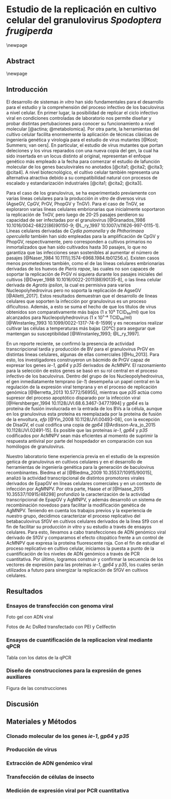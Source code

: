 # Estudio de la replicación en cultivo celular del granulovirus *Spodoptera frugiperda*

\newpage

## Abstract


\newpage

## Introducción

El desarrollo de sistemas *in vitro* han sido fundamentales para el desarrollo para el estudio y la comprehensión del proceso infectivo de los baculovirus a nivel celular. En primer lugar, la posibilidad de replicar el ciclo infectivo viral en condiciones controladas de laboratorio nos permite diseñar y probar distintas pertubaciones para conocer su funcionamiento a nivel molecular [@actina; @metabolomica]. Por otra parte, la herramientas del cultivo celular facilita enormemente la aplicación de técnicas clásicas de ingeniería genética y virología para el estudio de virus mutantes [@Kost; Summers; van oers]. En particular, el estudio de virus mutantes que portan deleciones y los virus reparados con una nueva copia del gen, la cual ha sido insertada en un locus distinto al original, representan el enfoque genético más empleado a la fecha para comenzar el estudio de lafunción molecular de los genes baculovirales no anotados [@cita1; @cita2; @cita3; @cita4]. A nivel biotecnológico, el cultivo celular también representa una alternativa atractiva debido a su compatibilidad natural con procesos de escalado y estandarización industriales [@cita1; @cita2; @cita3].

Para el caso de los granulovirus, se ha experimentado previamente con varias líneas celulares para la producción *in vitro* de diversos virus (AgseGV, CpGV, PrGV, PhopGV y TnGV). Para el caso de TnGV, se exploraron varias líneas celulares embrionarias que inicialmente soportaron la replicación de TnGV, pero luego de 20-25 pasajes perdieron su capacidad de ser infectadas por el granulovirus [@Granados_1986 10.1016/0042-6822(86)90150-9; @L_ry_1997 10.1007/s11626-997-0115-1]. Líneas celulares derivadas de *Cydia pomonella* y de *Phthorimaea operculella* también han sido empleadas para la amplificación de CpGV y PhopGV, respectivamente, pero corresponden a cultivos primarios no inmortalizados que han sido cultivados hasta 30 pasajes, lo que no garantiza que las infecciones sean sostenibles al aumentar el número de pasajes [@Naser_1984 10.1111/j.1574-6968.1984.tb01256.x]. Existen casos menos prometedores también, como el de las líneas celulares embrionarias derivadas de los huevos de *Pieris rapae*, las cuales no son capaces de soportar la replicación de PrGV ni siquiera durante los pasajes iniciales del cultivos [@Dwyer_1988 10.1016/0022-2011(88)90135-8], o las línea celular derivada de *Agrotis ipsilon*, la cual es permisiva para varios Nucleopolyhedrovirus pero no soporta la replicación de AgseGV [@Alletti_2017]. Estos resultados demuestran que el desarrollo de líneas celulares que soporten la infección por granulovirus es un proceso dificultoso. Además, a esto se suma el hecho de que los títulos de virus obtenidos son comparativamente más bajos (1 x 10⁵ TCID₅₀/ml) que los alcanzados para Nucleopolyhedrovirus (1 x 10⁷⁻⁸ TCID₅₀/ml) [@Winstanley_1993 10.1099/0022-1317-74-8-1599] y es necesarios realizar cultivar las células a temperaturas más bajas (20°C) para asegurar que mantengan su susceptibilidad [@Winstanley_1993; @L_ry_1997].

En un reporte reciente, se confirmó la presencia de actividad transcripcional tardía y producción de BV para el granulovirus PrGV en distintas lineas celulares, algunas de ellas comerciales [@Hu_2013]. Para esto, los investigadores construyeron un bácmido de PrGV capaz de expresar los genes *ie-1*, *gp64* y *p35*  derivados de AcMNPV. El razonamiento para la selección de estos genes se basó en su rol central en el proceso infectivo de los baculovirus. Dentro del grupo de los Nucleopolyhedrovirus, el gen inmediatamente temprano (*ie-1*) desempeña un papel central en la regulación de la expresión viral temprana y en el proceso de replicación genómica [@Berretta_2013 10.5772/56955], mientras que *p35* actúa como supresor del proceso apoptótico disparado por la infección viral [@Hershberger_1994 10.1128/JVI.68.6.3467-3477.1994] y *gp64* es la proteína de fusión involucrada en la entrada de los BVs a la célula, aunque en los granulovirus esta proteína es reemplazada por la proteína de fusión de la envoltura, *efp* [@Yin_2008 10.1128/JVI.00493-08], con la excepción de DisaGV, el cual codifica una copia de *gp64* [@Ardisson-Ara_jo_2015 10.1128/JVI.02491-15]. Es posible que las proteínas *ie-1*, *gp64* y *p35* codificados por AcMNPV sean más eficientes al momento de suprimir la respuesta antiviral por parte del hospedador en comparación con sus homólogos de granulovirus.

Nuestro laboratorio tiene experiencia previa en el estudio de la expresión geńica de granulovirus en cultivos celulares y en el desarrollo de herramientas de ingeniería genética para la generación de baculovirus recombinantes. Biedma et al [@Biedma_2009 10.35537/10915/90015], analizó la actividad transcripcional de distintos promotores virales derivados de EpapGV en líneas celulares comerciales y en un contexto de infección por AgMNPV. Por otra parte, Haase *et al* [@Haase_2015 10.35537/10915/48298] profundizó la caracterización de la actividad transcripcional de EpapGV y AgMNPV, y además desarrolló un sistema de recombinación novedoso para facilitar la modificación genética de AgMNPV. Teniendo en cuenta los trabajos previos y la experiencia de nuestro grupo, decidimos caracterizar el proceso replicativo del betabaculovirus SfGV en cultivos celulares derivados de la línea Sf9 con el fin de facilitar su producción *in vitro* y su estudio a través de ensayos celulares. Para esto, llevamos a cabo transfecciones de ADN genómico viral derivado de SfGV y comparamos el efecto citopático frente a un control de AcMNPV que expresa la proteína fluorescente roja. Con el fin de estudiar el proceso replicativo en cultivo celular, iniciamos la puesta a punto de la cuantificación de los niveles de ADN genómico a través de PCR cuantitativa. Por último, logramos construir y confirmar la secuencia de los vectores de expresión para las proteínas *ie-1*, *gp64* y *p35*, los cuales serán utilizados a futuro para sinergizar la replicación de SfGV en cultivos celulares.

## Resultados

### Ensayos de transfección con genoma viral

Foto gel con ADN viral

Fotos de Ac DsRed transfectado con PEI y Cellfectin

### Ensayos de cuantificación de la replicacion viral mediante qPCR

Tabla con los datos de la qPCR

### Diseño de construcciones para la expresión de genes auxiliares

Figura de las construcciones

## Discusión

## Materiales y Métodos

### Clonado molecular de los genes *ie-1*, *gp64* y *p35*

### Producción de virus

### Extracción de ADN genómico viral

### Transfección de células de insecto

### Medición de expresión viral por PCR cuantitativa
